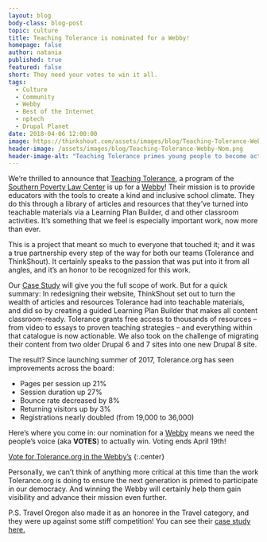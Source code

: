 ```yaml
---
layout: blog
body-class: blog-post
topic: culture
title: Teaching Tolerance is nominated for a Webby!
homepage: false
author: natania
published: true
featured: false
short: They need your votes to win it all.
tags:
  - Culture
  - Community
  - Webby
  - Best of the Internet
  - nptech
  - Drupal Planet
date: 2018-04-06 12:00:00
image: https://thinkshout.com/assets/images/blog/Teaching-Tolerance-Webby-Nom.png
header-image: /assets/images/blog/Teaching-Tolerance-Webby-Nom.png
header-image-alt: "Teaching Tolerance primes young people to become active in our democracy"
---
```


We’re thrilled to announce that [Teaching Tolerance](https://www.tolerance.org/), a program of the [Southern Poverty Law Center](https://www.splcenter.org/) is up for a [Webby](https://vote.webbyawards.com/PublicVoting/#/2018/websites/general/education)! Their mission is to provide educators with the tools to create a kind and inclusive school climate. They do this through a library of articles and resources that they’ve turned into teachable materials via a Learning Plan Builder, d and other classroom activities. It’s something that we feel is especially important work, now more than ever.

This is a project that meant so much to everyone that touched it; and it was a true partnership every step of the way for both our teams (Tolerance and ThinkShout). It certainly speaks to the passion that was put into it from all angles, and it’s an honor to be recognized for this work.

Our [Case Study](https://thinkshout.com/work/tolerance/) will give you the full scope of work. But for a quick summary: In redesigning their website, ThinkShout set out to turn the wealth of articles and resources Tolerance had into teachable materials, and did so by creating a guided Learning Plan Builder that makes all content classroom-ready. Tolerance grants free access to thousands of resources – from video to essays to proven teaching strategies – and everything within that catalogue is now actionable. We also took on the challenge of migrating their content from two older Drupal 6 and 7 sites into one new Drupal 8 site.

The result? Since launching summer of 2017, Tolerance.org has seen improvements across the board:

* Pages per session up 21%
* Session duration up 27%
* Bounce rate decreased by 8%
* Returning visitors up by 3%
* Registrations nearly doubled (from 19,000 to 36,000)

Here’s where you come in: our nomination for a [Webby](https://vote.webbyawards.com/PublicVoting/#/2018/websites/general/education) means we need the people’s voice (aka **VOTES**) to actually win. Voting ends April 19th!


[Vote for Tolerance.org in the Webby’s](https://vote.webbyawards.com/PublicVoting/#/2018/websites/general/education)
{:.center}

Personally, we can’t think of anything more critical at this time than the work Tolerance.org is doing to ensure the next generation is primed to participate in our democracy. And winning the Webby will certainly help them gain visibility and advance their mission even further.


P.S. Travel Oregon also made it as an honoree in the Travel category, and they were up against some stiff competition! You can see their [case study here.](https://thinkshout.com/work/travel-oregon/)
